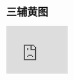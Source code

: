 
# 三辅黄图


<iframe src="https://onedrive.live.com/embed?cid=1DBCCE6DD4AB32CD&resid=1DBCCE6DD4AB32CD%21438&authkey=ADbMj6B2_-RTvq4" width="165" height="128" frameborder="0" scrolling="no"></iframe>